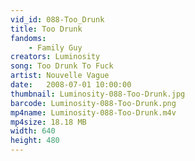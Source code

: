 ```yaml
---
vid_id: 088-Too_Drunk
title: Too Drunk
fandoms:
    - Family Guy
creators: Luminosity
song: Too Drunk To Fuck
artist: Nouvelle Vague
date:   2008-07-01 10:00:00
thumbnail: Luminosity-088-Too-Drunk.jpg
barcode: Luminosity-088-Too-Drunk.png
mp4name: Luminosity-088-Too-Drunk.m4v
mp4size: 18.18 MB
width: 640
height: 480
---
```



  
